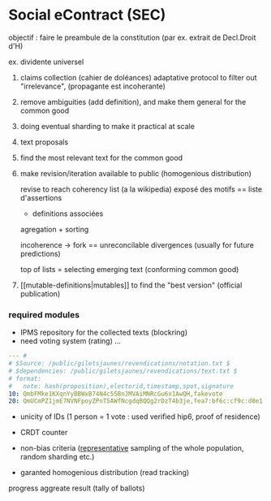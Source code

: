 # Social eContract (SEC)

objectif : faire le preambule de la constitution (par ex. extrait de Decl.Droit d'H)

  ex. dividente universel

1. claims collection  (cahier de doléances)
   adaptative protocol to filter out "irrelevance",
   (propagante est incoherante)
   
2. remove ambiguities (add definition), and make them general for the common good
3. doing eventual sharding to make it practical at scale
   
4. text proposals
5. find the most relevant text for the common good


6. make revision/iteration available to public (homogenious distribution)
   
   revise to reach coherency list (a la wikipedia)
   exposé des motifs == liste d'assertions
   + definitions associées
   
   agregation + sorting
   
   incoherence -> fork == unreconcilable divergences (usually for future predictions)
   
   top of lists = selecting emerging text (conforming common good)
   
   
7. [[mutable-definitions|mutables]] to find the "best version" (official publication)

### required modules

 * IPMS repository for the collected texts (blockring)
 * need voting system (rating) ...
 
 ```yaml
 --- #
 # $Source: /public/giletsjaunes/revendications/notation.txt $
 # $dependencies: /public/giletsjaunes/revendications/text.txt $
 # format:
 #   note: hash(proposition),electorid,timestamp,spot,signature
 10: QmbFMke1KXqnYyBBWxB74N4c5SBnJMVAiMNRcGu6x1AwQH,fakevote
 20: QmUCmPZ1jmE7NVNFpoyZPnT5AWfNcgdqBQQg2rDzT4b3je,fea7:bf6c:cf9c:d8e1:0993:f778:66.223.204.194,1581100735,1551054960,{{signature}}
 ```
- unicity of IDs (1 person = 1 vote : used verified hip6, proof of residence)

- CRDT counter 
- non-bias criteria ([representative][1] sampling of the whole population, random sharding etc.)
- garanted homogenious distribution (read tracking)
   
   
 progress aggreate result (tally of ballots)


[1]: https://www.investopedia.com/terms/r/representative-sample.asp
